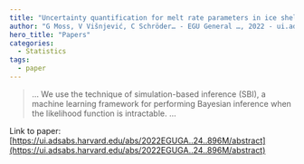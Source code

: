 ```yaml
---
title: "Uncertainty quantification for melt rate parameters in ice shelves using simulation-based inference"
author: "G Moss, V Višnjević, C Schröder… - EGU General …, 2022 - ui.adsabs.harvard.edu"
hero_title: "Papers"
categories:
  - Statistics
tags:
  - paper
---
```



>… We use the technique of simulation-based inference (SBI), a machine learning framework for performing Bayesian inference when the likelihood function is intractable. …

Link to paper: [https://ui.adsabs.harvard.edu/abs/2022EGUGA..24..896M/abstract](https://ui.adsabs.harvard.edu/abs/2022EGUGA..24..896M/abstract)
